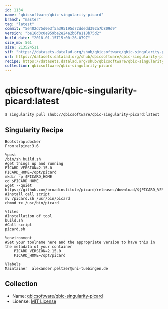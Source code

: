 ```yaml
---
id: 1134
name: "qbicsoftware/qbic-singularity-picard"
branch: "master"
tag: "latest"
commit: "5e402d75d0e3f5a395195d72ddedd392a7b809d9"
version: "be16d3c0e959be2e24a2b6fa118b75d2"
build_date: "2018-01-15T15:00:26.079Z"
size_mb: 561
size: 213524511
sif: "https://datasets.datalad.org/shub/qbicsoftware/qbic-singularity-picard/latest/2018-01-15-5e402d75-be16d3c0/be16d3c0e959be2e24a2b6fa118b75d2.simg"
url: https://datasets.datalad.org/shub/qbicsoftware/qbic-singularity-picard/latest/2018-01-15-5e402d75-be16d3c0/
recipe: https://datasets.datalad.org/shub/qbicsoftware/qbic-singularity-picard/latest/2018-01-15-5e402d75-be16d3c0/Singularity
collection: qbicsoftware/qbic-singularity-picard
---
```


# qbicsoftware/qbic-singularity-picard:latest

```bash
$ singularity pull shub://qbicsoftware/qbic-singularity-picard:latest
```

## Singularity Recipe

```singularity
Bootstrap:docker
From:alpine:3.6

%post
/bin/sh build.sh
#get things up and running
PICARD_VERSION=2.15.0
PICARD_HOME=/opt/picard
mkdir -p $PICARD_HOME
cd $PICARD_HOME
wget --quiet https://github.com/broadinstitute/picard/releases/download/${PICARD_VERSION}/picard.jar 
#Install call script
mv /picard.sh /usr/bin/picard
chmod +x /usr/bin/picard

%files
#Installation of tool
build.sh
#Call script
picard.sh 

%environment
#Set your toolname here and the appropriate version to have this in the metadata of your container
    PICARD_VERSION=2.15.0
    PICARD_HOME=/opt/picard

%labels
Maintainer	alexander.peltzer@uni-tuebingen.de
```

## Collection

 - Name: [qbicsoftware/qbic-singularity-picard](https://github.com/qbicsoftware/qbic-singularity-picard)
 - License: [MIT License](https://api.github.com/licenses/mit)

